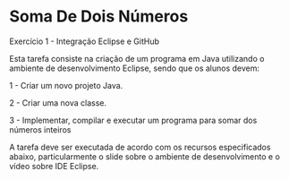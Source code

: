# Soma De Dois Números

Exercício 1 - Integração Eclipse e GitHub

Esta tarefa consiste na criação de um programa em Java utilizando o ambiente de desenvolvimento Eclipse, sendo que os alunos devem:

  1 - Criar um novo projeto Java.

  2 - Criar uma nova classe.

  3 - Implementar, compilar e executar um programa para somar dos números inteiros

A tarefa deve ser executada de acordo com os recursos especificados abaixo, particularmente o slide sobre o ambiente de desenvolvimento e o vídeo sobre IDE Eclipse.
